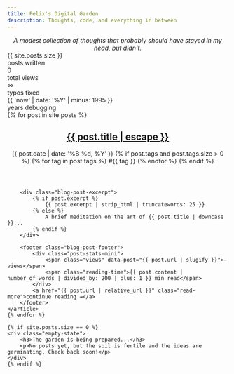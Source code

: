 ```yaml
---
title: Felix's Digital Garden
description: Thoughts, code, and everything in between
---
```


<div class="intro-text">
    <p><em>A modest collection of thoughts that probably should have stayed in my head, but didn't.</em></p>
</div>

<div class="home-stats">
    <div class="stat-item">
        <div class="stat-number mono" id="totalPosts">{{ site.posts.size }}</div>
        <div>posts written</div>
    </div>
    <div class="stat-item">
        <div class="stat-number mono" id="totalViews">0</div>
        <div>total views</div>
    </div>
    <div class="stat-item">
        <div class="stat-number mono" id="typoCount">∞</div>
        <div>typos fixed</div>
    </div>
    <div class="stat-item">
        <div class="stat-number mono">{{ 'now' | date: '%Y' | minus: 1995 }}</div>
        <div>years debugging</div>
    </div>
</div><section class="blog-posts">
    {% for post in site.posts %}
    <article class="blog-post">
        <header>
            <h2 class="blog-post-title">
                <a href="{{ post.url | relative_url }}">{{ post.title | escape }}</a>
            </h2>
            <div class="blog-post-meta">
                <time datetime="{{ post.date | date_to_xmlschema }}">
                    {{ post.date | date: '%B %d, %Y' }}
                </time>
                {% if post.tags and post.tags.size > 0 %}
                <span class="tags">
                    {% for tag in post.tags %}
                        <span class="tag">#{{ tag }}</span>
                    {% endfor %}
                </span>
                {% endif %}
            </div>
        </header>
        
        <div class="blog-post-excerpt">
            {% if post.excerpt %}
                {{ post.excerpt | strip_html | truncatewords: 25 }}
            {% else %}
                A brief meditation on the art of {{ post.title | downcase }}...
            {% endif %}
        </div>
        
        <footer class="blog-post-footer">
            <div class="post-stats-mini">
                <span class="views" data-post="{{ post.url | slugify }}">— views</span>
                <span class="reading-time">{{ post.content | number_of_words | divided_by: 200 | plus: 1 }} min read</span>
            </div>
            <a href="{{ post.url | relative_url }}" class="read-more">continue reading →</a>
        </footer>
    </article>
    {% endfor %}
    
    {% if site.posts.size == 0 %}
    <div class="empty-state">
        <h3>The garden is being prepared...</h3>
        <p>No posts yet, but the soil is fertile and the ideas are germinating. Check back soon!</p>
    </div>
    {% endif %}
</section>

<style>
/* Page-specific styles */
.mono { font-family: var(--font-mono); }

.intro-text {
    text-align: center;
    margin-bottom: var(--space-16);
    padding: var(--space-8) 0;
    border-bottom: 1px solid var(--border-light);
}

.intro-text p {
    font-family: var(--font-serif);
    font-size: var(--font-size-lg);
    color: var(--text-secondary);
    font-style: italic;
    margin: 0;
}

.tags {
    margin-left: var(--space-3);
}

.tag {
    color: var(--accent-color);
    margin-right: var(--space-2);
    font-size: var(--font-size-xs);
}

.views {
    color: var(--vintage-green);
}

.reading-time {
    color: var(--text-tertiary);
}

.empty-state {
    text-align: center;
    padding: var(--space-24) var(--space-8);
    color: var(--text-secondary);
}

.empty-state h3 {
    font-family: var(--font-serif);
    color: var(--text-primary);
    margin-bottom: var(--space-4);
}

/* Responsive design */
@media (max-width: 640px) {
    .home-stats {
        flex-direction: column;
        gap: var(--space-4);
    }
    
    .blog-post-footer {
        flex-direction: column;
        gap: var(--space-3);
        text-align: center;
    }
    
    .post-stats-mini {
        justify-content: center;
    }
}
</style>

<script>
// Load view counts for posts
document.addEventListener('DOMContentLoaded', function() {
    // Update total views counter
    const analytics = JSON.parse(localStorage.getItem('blog-analytics') || '{}');
    const totalViews = Object.values(analytics.posts || {}).reduce((sum, post) => sum + (post.views || 0), 0);
    
    const totalViewsEl = document.getElementById('totalViews');
    if (totalViewsEl && totalViews > 0) {
        totalViewsEl.textContent = totalViews.toLocaleString();
    }
    
        // Update individual post view counts
    document.querySelectorAll('.views[data-post]').forEach(el => {
        const postSlug = el.getAttribute('data-post');
        const views = analytics.posts?.[postSlug]?.views || 0;
        el.textContent = views > 0 ? `${views} views` : '— views';
    });
    
    // Typo counter animation (because we all make them!)
    const typoEl = document.getElementById('typoCount');
    if (typoEl) {
        let count = Math.floor(Math.random() * 500) + 200;
        typoEl.textContent = count.toLocaleString();
        
        // Increment occasionally for humor
        setInterval(() => {
            if (Math.random() < 0.08) { // 8% chance every interval
                count++;
                typoEl.textContent = count.toLocaleString();
            }
        }, 45000); // Every 45 seconds
    }
});
</script>